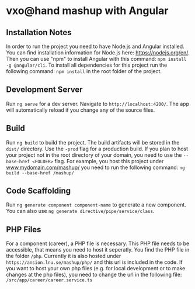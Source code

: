 # vxo@hand mashup with Angular

## Installation Notes
In order to run the project you need to have Node.js and Angular installed.
You can find installation information for Node.js here: https://nodejs.org/en/.
Then you can use "npm" to install Angular with this command: `npm install -g @angular/cli`.
To install all dependencies for this project run the following command: `npm install` in the root folder of the project.

## Development Server
Run `ng serve` for a dev server. Navigate to `http://localhost:4200/`. The app will automatically reload if you change any of the source files.

## Build
Run `ng build` to build the project. The build artifacts will be stored in the `dist/` directory. Use the `-prod` flag for a production build. If you plan to host your project not in the root directory of your domain, you need to use the `--base-href <FOLDER>` flag. For example, you host this project under www.mydomain.com/mashup/ you need to run the following command: `ng build --base-href /mashup/` 

## Code Scaffolding
Run `ng generate component component-name` to generate a new component. You can also use `ng generate directive/pipe/service/class`.

## PHP Files
For a component (career), a PHP file is necessary. This PHP file needs to be accessible, that means you need to host it seperatly. You find the PHP file in the folder `/php`. Currently it is also hosted under `https://ansion.lnu.se/mashup/php/` and this url is included in the code. If you want to host your own php files (e.g. for local development or to make changes at the php files), you need to change the url in the following file:
`
/src/app/career/career.service.ts
`


